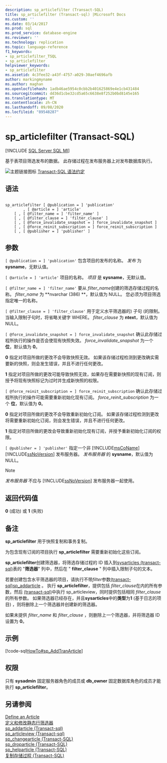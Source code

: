 ```yaml
---
description: sp_articlefilter (Transact-SQL)
title: sp_articlefilter (Transact-sql) |Microsoft Docs
ms.custom: ''
ms.date: 03/14/2017
ms.prod: sql
ms.prod_service: database-engine
ms.reviewer: ''
ms.technology: replication
ms.topic: language-reference
f1_keywords:
- sp_articlefilter_TSQL
- sp_articlefilter
helpviewer_keywords:
- sp_articlefilter
ms.assetid: 4c3fee32-a43f-4757-a029-30aef4696afb
author: markingmyname
ms.author: maghan
ms.openlocfilehash: 1adb46ae5954c0cbb2b401625869e4e1cb431484
ms.sourcegitcommit: dd36d1cbe32cd5a65c6638e8f252b0bd8145e165
ms.translationtype: MT
ms.contentlocale: zh-CN
ms.lasthandoff: 09/08/2020
ms.locfileid: "89548287"
---
```

# <a name="sp_articlefilter-transact-sql"></a>sp_articlefilter (Transact-SQL)
[!INCLUDE [SQL Server SQL MI](../../includes/applies-to-version/sql-asdbmi.md)]

  基于表项目筛选发布的数据。 此存储过程在发布服务器上对发布数据库执行。  
  
 ![主题链接图标](../../database-engine/configure-windows/media/topic-link.gif "“主题链接”图标") [Transact-SQL 语法约定](../../t-sql/language-elements/transact-sql-syntax-conventions-transact-sql.md)  
  
## <a name="syntax"></a>语法  
  
```  
  
sp_articlefilter [ @publication = ] 'publication'  
        , [ @article = ] 'article'  
    [ , [ @filter_name = ] 'filter_name' ]  
    [ , [ @filter_clause = ] 'filter_clause' ]  
    [ , [ @force_invalidate_snapshot = ] force_invalidate_snapshot ]  
    [ , [ @force_reinit_subscription = ] force_reinit_subscription ]  
    [ , [ @publisher = ] 'publisher' ]  
```  
  
## <a name="arguments"></a>参数  
`[ @publication = ] 'publication'` 包含项目的发布的名称。 *发布* 为 **sysname**，无默认值。  
  
`[ @article = ] 'article'` 项目的名称。 *项目* 是 **sysname**，无默认值。  
  
`[ @filter_name = ] 'filter_name'` 要从 *filter_name*创建的筛选存储过程的名称。 *filter_name* 为 **nvarchar (386) **，默认值为 NULL。 您必须为项目筛选指定唯一的名称。  
  
`[ @filter_clause = ] 'filter_clause'` 用于定义水平筛选器的) 子句 (的限制。 当输入限制子句时，将省略关键字 WHERE。 *filter_clause* 为 **ntext**，默认值为 NULL。  
  
`[ @force_invalidate_snapshot = ] force_invalidate_snapshot` 确认此存储过程所执行的操作是否会使现有快照失效。 *force_invalidate_snapshot* 为一个 **位**，默认值为 **0**。  
  
 **0** 指定对项目所做的更改不会导致快照无效。 如果该存储过程检测到更改确实需要新的快照，则会发生错误，并且不进行任何更改。  
  
 **1** 指定对项目所做的更改可能导致快照无效，如果存在需要新快照的现有订阅，则授予将现有快照标记为过时并生成新快照的权限。  
  
`[ @force_reinit_subscription = ] force_reinit_subscription` 确认此存储过程所执行的操作可能需要重新初始化现有订阅。 *force_reinit_subscription* 为一个 **位**，默认值为 **0**。  
  
 **0** 指定对项目所做的更改不会导致重新初始化订阅。 如果该存储过程检测到更改将需要重新初始化订阅，则会发生错误，并且不进行任何更改。  
  
 **1** 指定对项目所做的更改会导致重新初始化现有订阅，并授予重新初始化订阅的权限。  
  
`[ @publisher = ] 'publisher'` 指定一个非 [!INCLUDE[msCoName](../../includes/msconame-md.md)] [!INCLUDE[ssNoVersion](../../includes/ssnoversion-md.md)] 发布服务器。 *发布服务器* 的 **sysname**，默认值为 NULL。  
  
> [!NOTE]  
>  *发布服务器* 不应与 [!INCLUDE[ssNoVersion](../../includes/ssnoversion-md.md)] 发布服务器一起使用。  
  
## <a name="return-code-values"></a>返回代码值  
 **0** (成功) 或 **1** (失败)   
  
## <a name="remarks"></a>备注  
 **sp_articlefilter** 用于快照复制和事务复制。  
  
 为包含现有订阅的项目执行 **sp_articlefilter** 需要重新初始化这些订阅。  
  
 **sp_articlefilter**创建筛选器，将筛选存储过程的 ID 插入到[sysarticles &#40;transact-sql&#41;](../../relational-databases/system-tables/sysarticles-transact-sql.md)表的 "**筛选器**" 列中，然后在 " **filter_clause** " 列中插入限制子句的文本。  
  
 若要创建包含水平筛选器的项目，请执行不带*filter*参数[&#40;transact-sql&#41;sp_addarticle](../../relational-databases/system-stored-procedures/sp-addarticle-transact-sql.md) 。 执行 **sp_articlefilter**，提供包括 *filter_clause*在内的所有参数，然后 [&#40;transact-sql&#41;](../../relational-databases/system-stored-procedures/sp-articleview-transact-sql.md)中执行 sp_articleview，同时提供包括相同 *filter_clause*的所有参数。 如果筛选器已经存在，并且**sysarticles**中的**类型**为**1** (基于日志的项目) ，则将删除上一个筛选器并创建新的筛选器。  
  
 如果未提供 *filter_name* 和 *filter_clause* ，则删除上一个筛选器，并将筛选器 ID 设置为 **0**。  
  
## <a name="example"></a>示例  
 [!code-sql[HowTo#sp_AddTranArticle](../../relational-databases/replication/codesnippet/tsql/sp-articlefilter-transac_1.sql)]  
  
## <a name="permissions"></a>权限  
 只有 **sysadmin** 固定服务器角色的成员或 **db_owner** 固定数据库角色的成员才能执行 **sp_articlefilter**。  
  
## <a name="see-also"></a>另请参阅  
 [Define an Article](../../relational-databases/replication/publish/define-an-article.md)   
 [定义和修改静态行筛选器](../../relational-databases/replication/publish/define-and-modify-a-static-row-filter.md)   
 [sp_addarticle &#40;Transact-sql&#41;](../../relational-databases/system-stored-procedures/sp-addarticle-transact-sql.md)   
 [sp_articleview &#40;Transact-sql&#41;](../../relational-databases/system-stored-procedures/sp-articleview-transact-sql.md)   
 [sp_changearticle (Transact-SQL)](../../relational-databases/system-stored-procedures/sp-changearticle-transact-sql.md)   
 [sp_droparticle (Transact-SQL)](../../relational-databases/system-stored-procedures/sp-droparticle-transact-sql.md)   
 [sp_helparticle (Transact-SQL)](../../relational-databases/system-stored-procedures/sp-helparticle-transact-sql.md)   
 [复制存储过程 (Transact-SQL)](../../relational-databases/system-stored-procedures/replication-stored-procedures-transact-sql.md)  
  
  
